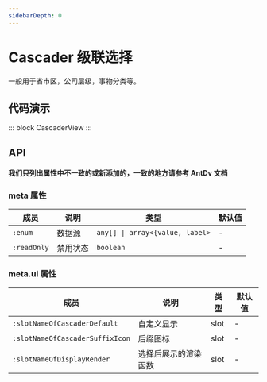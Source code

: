 ```yaml
---
sidebarDepth: 0
---
```


# Cascader 级联选择

一般用于省市区，公司层级，事物分类等。

## 代码演示

::: block
CascaderView
:::

## API

**我们只列出属性中不一致的或新添加的，一致的地方请参考 AntDv 文档**

### meta 属性

| 成员        | 说明     | 类型                            | 默认值 |
| ----------- | -------- | ------------------------------- | ------ |
| `:enum`     | 数据源   | `any[] \| array<{value, label>` | -      |
| `:readOnly` | 禁用状态 | `boolean`                       | -      |

### meta.ui 属性

| 成员                            | 说明                 | 类型 | 默认值 |
| ------------------------------- | -------------------- | ---- | ------ |
| `:slotNameOfCascaderDefault`    | 自定义显示           | slot | -      |
| `:slotNameOfCascaderSuffixIcon` | 后缀图标             | slot | -      |
| `:slotNameOfDisplayRender`      | 选择后展示的渲染函数 | slot | -      |
